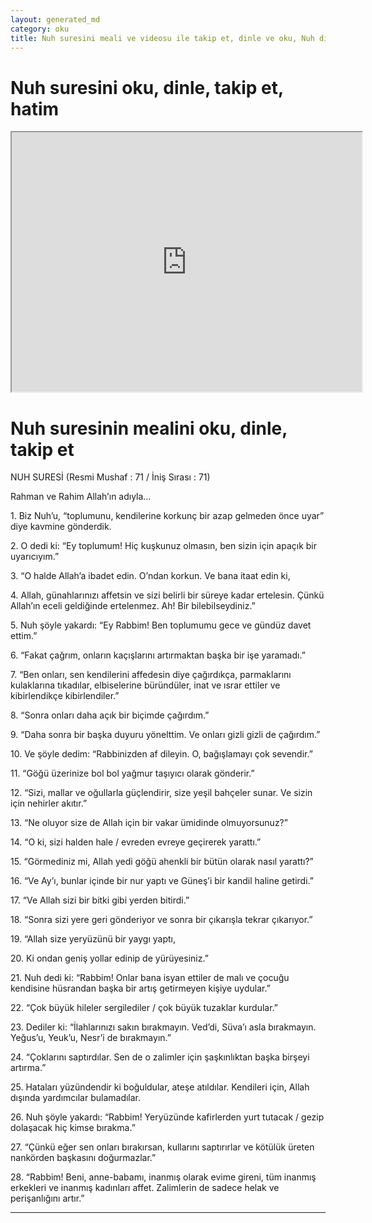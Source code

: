 ```yaml
---
layout: generated_md
category: oku
title: Nuh suresini meali ve videosu ile takip et, dinle ve oku, Nuh dinle, Nuh meali, hatim dinle, hatim yap.
---
```


<div class="container">
  <div class="row">
    <div class="col-lg-12">
      <h1>Nuh suresini oku, dinle, takip et, hatim</h1>
      <div class="div-youtube-embed">
        <iframe width="560" height="415" src="https://www.youtube.com/embed/">frameborder="0" allowfullscreen></iframe>
      </div>
    </div>
  </div>

  <div class="row">
    <div class="col-lg-12">
      <h1>Nuh suresinin mealini oku, dinle, takip et</h1>
      <div><p>NUH SURESİ (Resmi Mushaf : 71 / İniş Sırası : 71)</p><p>Rahman ve Rahim Allah’ın adıyla…</p><p></p><p></p><p>1. Biz Nuh’u, “toplumunu, kendilerine korkunç bir azap gelmeden önce uyar” diye kavmine gönderdik.</p><p></p><p></p><p>2. O dedi ki: “Ey toplumum! Hiç kuşkunuz olmasın, ben sizin için apaçık bir uyarıcıyım.”</p><p></p><p></p><p>3. “O halde Allah’a ibadet edin. O’ndan korkun. Ve bana itaat edin ki,</p><p></p><p></p><p>4. Allah, günahlarınızı affetsin ve sizi belirli bir süreye kadar ertelesin. Çünkü Allah’ın eceli geldiğinde ertelenmez. Ah! Bir bilebilseydiniz.”</p><p></p><p></p><p>5. Nuh şöyle yakardı: “Ey Rabbim! Ben toplumumu gece ve gündüz davet ettim.”</p><p></p><p></p><p>6. “Fakat çağrım, onların kaçışlarını artırmaktan başka bir işe yaramadı.”</p><p></p><p></p><p>7. “Ben onları, sen kendilerini affedesin diye çağırdıkça, parmaklarını kulaklarına tıkadılar, elbiselerine büründüler, inat ve ısrar ettiler ve kibirlendikçe kibirlendiler.”</p><p></p><p></p><p>8. “Sonra onları daha açık bir biçimde çağırdım.”</p><p></p><p></p><p>9. “Daha sonra bir başka duyuru yönelttim. Ve onları gizli gizli de çağırdım.”</p><p></p><p></p><p>10. Ve şöyle dedim: “Rabbinizden af dileyin. O, bağışlamayı çok sevendir.”</p><p></p><p></p><p>11. “Göğü üzerinize bol bol yağmur taşıyıcı olarak gönderir.”</p><p></p><p></p><p>12. “Sizi, mallar ve oğullarla güçlendirir, size yeşil bahçeler sunar. Ve sizin için nehirler akıtır.”</p><p></p><p></p><p>13. “Ne oluyor size de Allah için bir vakar ümidinde olmuyorsunuz?”</p><p></p><p></p><p>14. “O ki, sizi halden hale / evreden evreye geçirerek yarattı.”</p><p></p><p></p><p>15. “Görmediniz mi, Allah yedi göğü ahenkli bir bütün olarak nasıl yarattı?”</p><p></p><p></p><p>16. “Ve Ay’ı, bunlar içinde bir nur yaptı ve Güneş’i bir kandil haline getirdi.”</p><p></p><p></p><p>17. “Ve Allah sizi bir bitki gibi yerden bitirdi.”</p><p></p><p></p><p>18. “Sonra sizi yere geri gönderiyor ve sonra bir çıkarışla tekrar çıkarıyor.”</p><p></p><p></p><p>19. “Allah size yeryüzünü bir yaygı yaptı,</p><p></p><p></p><p>20. Ki ondan geniş yollar edinip de yürüyesiniz.”</p><p></p><p></p><p>21. Nuh dedi ki: “Rabbim! Onlar bana isyan ettiler de malı ve çocuğu kendisine hüsrandan başka bir artış getirmeyen kişiye uydular.”</p><p></p><p></p><p>22. “Çok büyük hileler sergilediler / çok büyük tuzaklar kurdular.”</p><p></p><p></p><p>23. Dediler ki: “İlahlarınızı sakın bırakmayın. Ved’di, Süva’ı asla bırakmayın. Yeğus’u, Yeuk’u, Nesr’i de bırakmayın.”</p><p></p><p></p><p>24. “Çoklarını saptırdılar. Sen de o zalimler için şaşkınlıktan başka birşeyi artırma.”</p><p></p><p></p><p>25. Hataları yüzündendir ki boğuldular, ateşe atıldılar. Kendileri için, Allah dışında yardımcılar bulamadılar.</p><p></p><p></p><p>26. Nuh şöyle yakardı: “Rabbim! Yeryüzünde kafirlerden yurt tutacak / gezip dolaşacak hiç kimse bırakma.”</p><p></p><p></p><p>27. “Çünkü eğer sen onları bırakırsan, kullarını saptırırlar ve kötülük üreten nankörden başkasını doğurmazlar.”</p><p></p><p></p><p>28. “Rabbim! Beni, anne-babamı, inanmış olarak evime gireni, tüm inanmış erkekleri ve inanmış kadınları affet. Zalimlerin de sadece helak ve perişanlığını artır.”</p><p></p><p></p><p></p><p></p></div>
    </div>
  </div>
</div>
<hr />